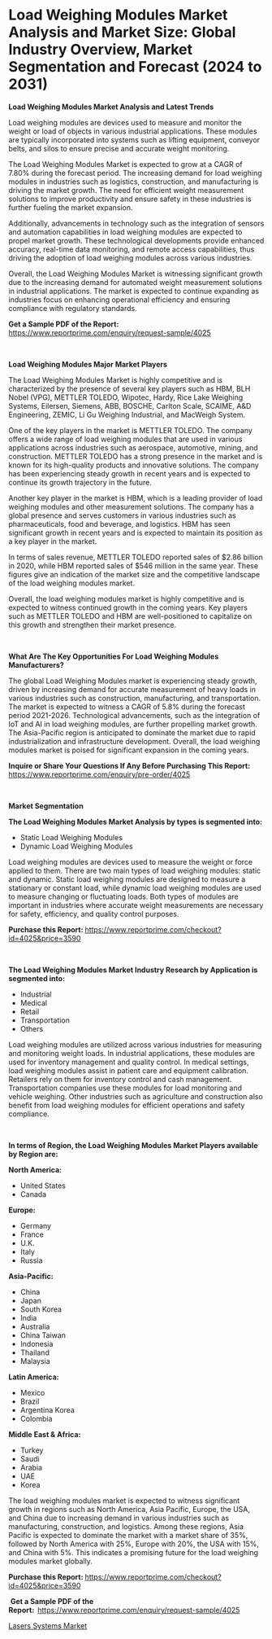 <p><h1>Load Weighing Modules Market Analysis and Market Size: Global Industry Overview, Market Segmentation and Forecast (2024 to 2031)</h1></p><p><strong>Load Weighing Modules Market Analysis and Latest Trends</strong></p>
<p><p>Load weighing modules are devices used to measure and monitor the weight or load of objects in various industrial applications. These modules are typically incorporated into systems such as lifting equipment, conveyor belts, and silos to ensure precise and accurate weight monitoring.</p><p>The Load Weighing Modules Market is expected to grow at a CAGR of 7.80% during the forecast period. The increasing demand for load weighing modules in industries such as logistics, construction, and manufacturing is driving the market growth. The need for efficient weight measurement solutions to improve productivity and ensure safety in these industries is further fueling the market expansion.</p><p>Additionally, advancements in technology such as the integration of sensors and automation capabilities in load weighing modules are expected to propel market growth. These technological developments provide enhanced accuracy, real-time data monitoring, and remote access capabilities, thus driving the adoption of load weighing modules across various industries.</p><p>Overall, the Load Weighing Modules Market is witnessing significant growth due to the increasing demand for automated weight measurement solutions in industrial applications. The market is expected to continue expanding as industries focus on enhancing operational efficiency and ensuring compliance with regulatory standards.</p></p>
<p><strong>Get a Sample PDF of the Report:&nbsp;</strong> <a href="https://www.reportprime.com/enquiry/request-sample/4025">https://www.reportprime.com/enquiry/request-sample/4025</a></p>
<p>&nbsp;</p>
<p><strong>Load Weighing Modules Major Market Players</strong></p>
<p><p>The Load Weighing Modules Market is highly competitive and is characterized by the presence of several key players such as HBM, BLH Nobel (VPG), METTLER TOLEDO, Wipotec, Hardy, Rice Lake Weighing Systems, Eilersen, Siemens, ABB, BOSCHE, Carlton Scale, SCAIME, A&D Engineering, ZEMIC, Li Gu Weighing Industrial, and MacWeigh System.</p><p>One of the key players in the market is METTLER TOLEDO. The company offers a wide range of load weighing modules that are used in various applications across industries such as aerospace, automotive, mining, and construction. METTLER TOLEDO has a strong presence in the market and is known for its high-quality products and innovative solutions. The company has been experiencing steady growth in recent years and is expected to continue its growth trajectory in the future.</p><p>Another key player in the market is HBM, which is a leading provider of load weighing modules and other measurement solutions. The company has a global presence and serves customers in various industries such as pharmaceuticals, food and beverage, and logistics. HBM has seen significant growth in recent years and is expected to maintain its position as a key player in the market.</p><p>In terms of sales revenue, METTLER TOLEDO reported sales of $2.86 billion in 2020, while HBM reported sales of $546 million in the same year. These figures give an indication of the market size and the competitive landscape of the load weighing modules market.</p><p>Overall, the load weighing modules market is highly competitive and is expected to witness continued growth in the coming years. Key players such as METTLER TOLEDO and HBM are well-positioned to capitalize on this growth and strengthen their market presence.</p></p>
<p>&nbsp;</p>
<p><strong>What Are The Key Opportunities For Load Weighing Modules Manufacturers?</strong></p>
<p><p>The global Load Weighing Modules market is experiencing steady growth, driven by increasing demand for accurate measurement of heavy loads in various industries such as construction, manufacturing, and transportation. The market is expected to witness a CAGR of 5.8% during the forecast period 2021-2026. Technological advancements, such as the integration of IoT and AI in load weighing modules, are further propelling market growth. The Asia-Pacific region is anticipated to dominate the market due to rapid industrialization and infrastructure development. Overall, the load weighing modules market is poised for significant expansion in the coming years.</p></p>
<p><strong>Inquire or Share Your Questions If Any Before Purchasing This Report:</strong> <a href="https://www.reportprime.com/enquiry/pre-order/4025">https://www.reportprime.com/enquiry/pre-order/4025</a></p>
<p>&nbsp;</p>
<p><strong>Market Segmentation</strong></p>
<p><strong>The Load Weighing Modules Market Analysis by types is segmented into:</strong></p>
<p><ul><li>Static Load Weighing Modules</li><li>Dynamic Load Weighing Modules</li></ul></p>
<p><p>Load weighing modules are devices used to measure the weight or force applied to them. There are two main types of load weighing modules: static and dynamic. Static load weighing modules are designed to measure a stationary or constant load, while dynamic load weighing modules are used to measure changing or fluctuating loads. Both types of modules are important in industries where accurate weight measurements are necessary for safety, efficiency, and quality control purposes.</p></p>
<p><strong>Purchase this Report:&nbsp;</strong><a href="https://www.reportprime.com/checkout?id=4025&price=3590">https://www.reportprime.com/checkout?id=4025&price=3590</a></p>
<p>&nbsp;</p>
<p><strong>The Load Weighing Modules Market Industry Research by Application is segmented into:</strong></p>
<p><ul><li>Industrial</li><li>Medical</li><li>Retail</li><li>Transportation</li><li>Others</li></ul></p>
<p><p>Load weighing modules are utilized across various industries for measuring and monitoring weight loads. In industrial applications, these modules are used for inventory management and quality control. In medical settings, load weighing modules assist in patient care and equipment calibration. Retailers rely on them for inventory control and cash management. Transportation companies use these modules for load monitoring and vehicle weighing. Other industries such as agriculture and construction also benefit from load weighing modules for efficient operations and safety compliance.</p></p>
<p>&nbsp;</p>
<p><strong>In terms of Region, the Load Weighing Modules Market Players available by Region are:</strong></p>
<p>
    <p> <strong> North America: </strong>
        <ul>
            <li>United States</li>
            <li>Canada</li>
        </ul>
        </p> 
    <p> <strong> Europe: </strong>
        <ul>
            <li>Germany</li>
            <li>France</li>
            <li>U.K.</li>
            <li>Italy</li>
            <li>Russia</li>
        </ul>
        </p> 
    <p> <strong> Asia-Pacific: </strong>
        <ul>
            <li>China</li>
            <li>Japan</li>
            <li>South Korea</li>
            <li>India</li>
            <li>Australia</li>
            <li>China Taiwan</li>
            <li>Indonesia</li>
            <li>Thailand</li>
            <li>Malaysia</li>
        </ul>
        </p> 
    <p> <strong> Latin America: </strong>
        <ul>
            <li>Mexico</li>
            <li>Brazil</li>
            <li>Argentina Korea</li>
            <li>Colombia</li>
        </ul>
        </p> 
    <p> <strong> Middle East & Africa: </strong>
        <ul>
            <li>Turkey</li>
            <li>Saudi</li>
            <li>Arabia</li>
            <li>UAE</li>
            <li>Korea</li>
        </ul>
    </p>
    </p>
<p><p>The load weighing modules market is expected to witness significant growth in regions such as North America, Asia Pacific, Europe, the USA, and China due to increasing demand in various industries such as manufacturing, construction, and logistics. Among these regions, Asia Pacific is expected to dominate the market with a market share of 35%, followed by North America with 25%, Europe with 20%, the USA with 15%, and China with 5%. This indicates a promising future for the load weighing modules market globally.</p></p>
<p><strong>Purchase this Report: </strong><a href="https://www.reportprime.com/checkout?id=4025&price=3590">https://www.reportprime.com/checkout?id=4025&price=3590</a></p>
<p>&nbsp;<strong>Get a Sample PDF of the Report:&nbsp;&nbsp;</strong><a href="https://www.reportprime.com/enquiry/request-sample/4025">https://www.reportprime.com/enquiry/request-sample/4025</a></p>
<p><strong></strong></p>
<p><p><a href="https://github.com/AKSHATREPORTPRIME/Market-Research-Report-List-4/blob/main/lasers-systems-market.md">Lasers Systems Market</a></p></p>
